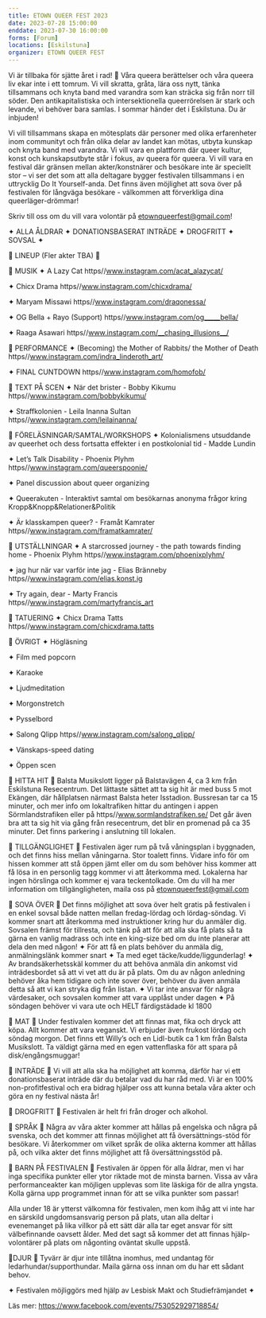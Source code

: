 ```yaml
---
title: ETOWN QUEER FEST 2023
date: 2023-07-28 15:00:00
enddate: 2023-07-30 16:00:00
forms: [Forum]
locations: [Eskilstuna]
organizer: ETOWN QUEER FEST
---
```

Vi är tillbaka för sjätte året i rad! 🧡 Våra queera berättelser och våra queera liv ekar inte i ett tomrum. Vi vill skratta, gråta, lära oss nytt, tänka tillsammans och knyta band med varandra som kan sträcka sig från norr till söder. Den antikapitalistiska och intersektionella queerrörelsen är stark och levande, vi behöver bara samlas. I sommar händer det i Eskilstuna. Du är inbjuden!

Vi vill tillsammans skapa en mötesplats där personer med olika erfarenheter inom communityt och från olika delar av landet kan mötas, utbyta kunskap och knyta band med varandra. Vi vill vara en plattform där queer kultur, konst och kunskapsutbyte står i fokus, av queera för queera. Vi vill vara en festival där gränsen mellan akter/konstnärer och besökare inte är speciellt stor – vi ser det som att alla deltagare bygger festivalen tillsammans i en uttrycklig Do It Yourself-anda. Det finns även möjlighet att sova över på festivalen för långväga besökare - välkommen att förverkliga dina queerläger-drömmar! 

Skriv till oss om du vill vara volontär på etownqueerfest@gmail.com! 

✦  ALLA ÅLDRAR ✦  DONATIONSBASERAT INTRÄDE ✦  DROGFRITT ✦  SOVSAL ✦ 

🧡 LINEUP (Fler akter TBA) 🧡

🧡 MUSIK
✦ A Lazy Cat 
https//www.instagram.com/acat_alazycat/

✦ Chicx Drama
https//www.instagram.com/chicxdrama/

✦ Maryam Missawi
https//www.instagram.com/draqonessa/

✦ OG Bella + Rayo (Support)
https//www.instagram.com/og_____bella/

✦ Raaga Asawari
https//www.instagram.com/__chasing_illusions__/ 


🧡 PERFORMANCE
✦ (Becoming) the Mother of Rabbits/ the Mother of Death 
https//www.instagram.com/indra_linderoth_art/

✦ FINAL CUNTDOWN
https//www.instagram.com/homofob/


🧡 TEXT PÅ SCEN
✦ När det brister - Bobby Kikumu
https//www.instagram.com/bobbykikumu/

✦ Straffkolonien -  Leila Inanna Sultan
https//www.instagram.com/leilainanna/


🧡 FÖRELÄSNINGAR/SAMTAL/WORKSHOPS
✦ Kolonialismens utsuddande av queerhet och dess fortsatta effekter i en postkolonial tid - Madde Lundin

✦ Let’s Talk Disability - Phoenix Plyhm
https//www.instagram.com/queerspoonie/

✦ Panel discussion about queer organizing

✦ Queerakuten - Interaktivt samtal om besökarnas anonyma frågor kring Kropp&Knopp&Relationer&Politik

✦ Är klasskampen queer? - Framåt Kamrater 
https//www.instagram.com/framatkamrater/


🧡 UTSTÄLLNINGAR
✦ A starcrossed journey - the path towards finding home - Phoenix Plyhm
https//www.instagram.com/phoenixplyhm/

✦ jag hur när var varför inte jag - Elias Bränneby
https//www.instagram.com/elias.konst.ig

✦ Try again, dear - Marty Francis
https//www.instagram.com/martyfrancis_art


🧡 TATUERING
✦ Chicx Drama Tatts
https//www.instagram.com/chicxdrama.tatts


🧡 ÖVRIGT
✦ Högläsning 

✦ Film med popcorn

✦ Karaoke

✦ Ljudmeditation

✦ Morgonstretch

✦ Pysselbord

✦ Salong Qlipp 
https//www.instagram.com/salong_qlipp/

✦ Vänskaps-speed dating

✦ Öppen scen


🧡 HITTA HIT 🧡
Balsta Musikslott ligger på Balstavägen 4, ca 3 km från Eskilstuna Resecentrum. Det lättaste sättet att ta sig hit är med buss 5 mot Ekängen, där hållplatsen närmast Balsta heter Isstadion. Bussresan tar ca 15 minuter, och mer info om lokaltrafiken hittar du antingen i appen Sörmlandstrafiken eller på https//www.sormlandstrafiken.se/ Det går även bra att ta sig hit via gång från resecentrum, det blir en promenad på ca 35 minuter. Det finns parkering i anslutning till lokalen.


🧡 TILLGÄNGLIGHET 🧡
Festivalen äger rum på två våningsplan i byggnaden, och det finns hiss mellan våningarna. Stor toalett finns. Vidare info för om hissen kommer att stå öppen jämt eller om du som behöver hiss kommer att få lösa in en personlig tagg kommer vi att återkomma med. Lokalerna har ingen hörslinga och kommer ej vara teckentolkade. Om du vill ha mer information om tillgängligheten, maila oss på etownqueerfest@gmail.com


🧡 SOVA ÖVER 🧡
Det finns möjlighet att sova över helt gratis på festivalen i en enkel sovsal både natten mellan fredag-lördag och lördag-söndag. Vi kommer snart att återkomma med instruktioner kring hur du anmäler dig. Sovsalen främst för tillresta, och tänk på att för att alla ska få plats så ta gärna en vanlig madrass och inte en king-size bed om du inte planerar att dela den med någon!
✦ För att få en plats behöver du anmäla dig, anmälningslänk kommer snart
✦ Ta med eget täcke/kudde/liggunderlag! 
✦ Av brandsäkerhetsskäl kommer du att behöva anmäla din ankomst vid inträdesbordet så att vi vet att du är på plats. Om du av någon anledning behöver åka hem tidigare och inte sover över, behöver du även anmäla detta så att vi kan stryka dig från listan.
✦ Vi tar inte ansvar för några värdesaker, och sovsalen kommer att vara upplåst under dagen
✦ På söndagen behöver vi vara ute och HELT färdigstädade kl 1800


🧡 MAT 🧡
Under festivalen kommer det att finnas mat, fika och dryck att köpa. Allt kommer att vara veganskt. Vi erbjuder även frukost lördag och söndag morgon. Det finns ett Willy’s och en Lidl-butik ca 1 km från Balsta Musikslott. Ta väldigt gärna med en egen vattenflaska för att spara på disk/engångsmuggar! 


🧡 INTRÄDE 🧡
Vi vill att alla ska ha möjlighet att komma, därför har vi ett donationsbaserat inträde där du betalar vad du har råd med. Vi är en 100% non-profitfestival och era bidrag hjälper oss att kunna betala våra akter och göra en ny festival nästa år!


🧡 DROGFRITT 🧡
Festivalen är helt fri från droger och alkohol.


🧡 SPRÅK 🧡
Några av våra akter kommer att hållas på engelska och några på svenska, och det kommer att finnas möjlighet att få översättnings-stöd för besökare. Vi återkommer om vilket språk de olika akterna kommer att hållas på, och vilka akter det finns möjlighet att få översättningsstöd på.


🧡 BARN PÅ FESTIVALEN 🧡
Festivalen är öppen för alla åldrar, men vi har inga specifika punkter eller ytor riktade mot de minsta barnen. Vissa av våra performanceakter kan möjligen upplevas som lite läskiga för de allra yngsta. Kolla gärna upp programmet innan för att se vilka punkter som passar!

Alla under 18 är ytterst välkomna för festivalen, men kom ihåg att vi inte har en särskild ungdomsansvarig person på plats, utan alla deltar i evenemanget på lika villkor på ett sätt där alla tar eget ansvar för sitt välbefinnande oavsett ålder. Med det sagt så kommer det att finnas hjälp-volontärer på plats om någonting oväntat skulle uppstå.


🧡DJUR 🧡
Tyvärr är djur inte tillåtna inomhus, med undantag för ledarhundar/supporthundar. Maila gärna oss innan om du har ett sådant behov. 


✦ Festivalen möjliggörs med hjälp av Lesbisk Makt och Studiefrämjandet ✦

Läs mer: https://www.facebook.com/events/753052929718854/
